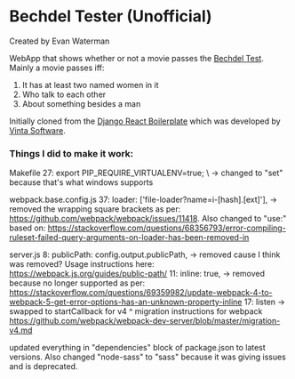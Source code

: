 # Bechdel Tester (Unofficial)

Created by Evan Waterman

WebApp that shows whether or not a movie passes the [Bechdel Test](https://en.wikipedia.org/wiki/Bechdel_test). Mainly a movie passes iff:

1. It has at least two named women in it
2. Who talk to each other
3. About something besides a man

Initially cloned from the [Django React Boilerplate](https://github.com/vintasoftware/django-react-boilerplate) which was developed by [Vinta Software](https://www.vinta.com.br/).

### Things I did to make it work:

Makefile
27: export PIP_REQUIRE_VIRTUALENV=true; \ -> changed to "set" because that's what windows supports

webpack.base.config.js
37: loader: ['file-loader?name=i-[hash].[ext]'], -> removed the wrapping square brackets as per: https://github.com/webpack/webpack/issues/11418. Also changed to "use:" based on: https://stackoverflow.com/questions/68356793/error-compiling-ruleset-failed-query-arguments-on-loader-has-been-removed-in

server.js
8: publicPath: config.output.publicPath, -> removed cause I think was removed? Usage instructions here: https://webpack.js.org/guides/public-path/
11: inline: true, -> removed because no longer supported as per: https://stackoverflow.com/questions/69359982/update-webpack-4-to-webpack-5-get-error-options-has-an-unknown-property-inline
17: listen -> swapped to startCallback for v4
^ migration instructions for webpack https://github.com/webpack/webpack-dev-server/blob/master/migration-v4.md

updated everything in "dependencies" block of package.json to latest versions. Also changed "node-sass" to "sass" because it was giving issues and is deprecated.
